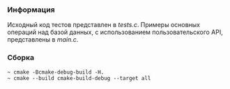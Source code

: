 ### Информация
Исходный код тестов представлен в *tests.c*. 
Примеры основных операций над базой данных, с использованием
пользовательского API, представлены в *main.c*.
### Сборка
```shell
~ cmake -Bcmake-debug-build -H.
~ cmake --build cmake-build-debug --target all
```